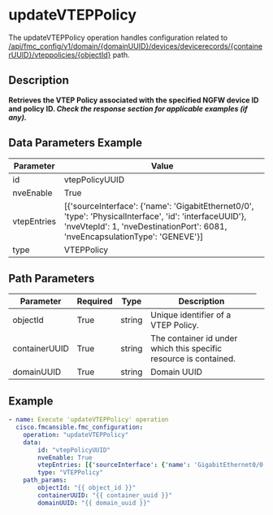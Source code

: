 # updateVTEPPolicy

The updateVTEPPolicy operation handles configuration related to [/api/fmc_config/v1/domain/{domainUUID}/devices/devicerecords/{containerUUID}/vteppolicies/{objectId}](/paths//api/fmc_config/v1/domain/{domain_uuid}/devices/devicerecords/{container_uuid}/vteppolicies/{object_id}.md) path.&nbsp;
## Description
**Retrieves the VTEP Policy associated with the specified NGFW device ID and policy ID. _Check the response section for applicable examples (if any)._**

## Data Parameters Example
| Parameter | Value |
| --------- | -------- |
| id | vtepPolicyUUID |
| nveEnable | True |
| vtepEntries | [{'sourceInterface': {'name': 'GigabitEthernet0/0', 'type': 'PhysicalInterface', 'id': 'interfaceUUID'}, 'nveVtepId': 1, 'nveDestinationPort': 6081, 'nveEncapsulationType': 'GENEVE'}] |
| type | VTEPPolicy |

## Path Parameters
| Parameter | Required | Type | Description |
| --------- | -------- | ---- | ----------- |
| objectId | True | string <td colspan=3> Unique identifier of a VTEP Policy. |
| containerUUID | True | string <td colspan=3> The container id under which this specific resource is contained. |
| domainUUID | True | string <td colspan=3> Domain UUID |

## Example
```yaml
- name: Execute 'updateVTEPPolicy' operation
  cisco.fmcansible.fmc_configuration:
    operation: "updateVTEPPolicy"
    data:
        id: "vtepPolicyUUID"
        nveEnable: True
        vtepEntries: [{'sourceInterface': {'name': 'GigabitEthernet0/0', 'type': 'PhysicalInterface', 'id': 'interfaceUUID'}, 'nveVtepId': 1, 'nveDestinationPort': 6081, 'nveEncapsulationType': 'GENEVE'}]
        type: "VTEPPolicy"
    path_params:
        objectId: "{{ object_id }}"
        containerUUID: "{{ container_uuid }}"
        domainUUID: "{{ domain_uuid }}"

```